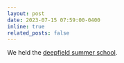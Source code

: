 ```yaml
---
layout: post
date: 2023-07-15 07:59:00-0400
inline: true
related_posts: false
---
```


We held the [deepfield summer school](https://sites.google.com/view/deepfield23/home).
